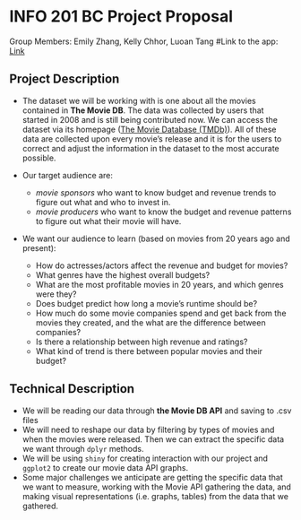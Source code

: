 # INFO 201 BC Project Proposal
Group Members: Emily Zhang, Kelly Chhor, Luoan Tang
#Link to the app: [Link](https://aemelialialia.shinyapps.io/Info-Collabatory/)
## Project Description
- The dataset we will be working with is one about all the movies contained in **The Movie DB**. The data was collected by users that started in 2008 and is still being contributed now. We can access the dataset via its homepage ([The Movie Database (TMDb)](https://www.themoviedb.org/)). All of these data are collected upon every movie’s release and it is for the users to correct and adjust the information in the dataset to the most accurate possible.

- Our target audience are:
  - *movie sponsors* who want to know budget and revenue trends to figure out what and who to invest in.
  - *movie producers* who want to know the budget and revenue patterns to figure out what their movie will have.

- We want our audience to learn (based on movies from 20 years ago and present):
  - How do actresses/actors affect the revenue and budget for movies?
  - What genres have the highest overall budgets?
  - What are the most profitable movies in 20 years, and which genres were they?
  - Does budget predict how long a movie’s runtime should be?
  - How much do some movie companies spend and get back from the movies they created, and the what are the difference between companies?
  - Is there a relationship between high revenue and ratings?
  - What kind of trend is there between popular movies and their budget?

## Technical Description
- We will be reading our data through **the Movie DB API** and saving
to .csv files
- We will need to reshape our data by filtering by types of movies and when the movies were released. Then we can extract the specific data we want through `dplyr` methods.
- We will be using `shiny` for creating interaction with our project and `ggplot2` to create our movie data API graphs.
- Some major challenges we anticipate are getting the specific data that we want to measure, working with the Movie API gathering the data, and making visual representations (i.e. graphs, tables) from the data that we gathered.
